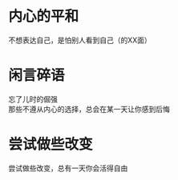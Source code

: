 # 内心的平和

不想表达自己，是怕别人看到自己（的XX面）



# 闲言碎语

忘了儿时的倔强  
那些不遵从内心的选择，总会在某一天让你感到后悔

# 尝试做些改变
尝试做些改变，总有一天你会活得自由

